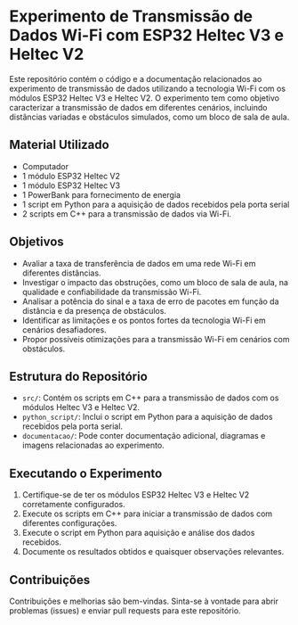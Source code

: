# Experimento de Transmissão de Dados Wi-Fi com ESP32 Heltec V3 e Heltec V2

Este repositório contém o código e a documentação relacionados ao experimento de transmissão de dados utilizando a tecnologia Wi-Fi com os módulos ESP32 Heltec V3 e Heltec V2. O experimento tem como objetivo caracterizar a transmissão de dados em diferentes cenários, incluindo distâncias variadas e obstáculos simulados, como um bloco de sala de aula.

## Material Utilizado

- Computador
- 1 módulo ESP32 Heltec V2
- 1 módulo ESP32 Heltec V3
- 1 PowerBank para fornecimento de energia
- 1 script em Python para a aquisição de dados recebidos pela porta serial
- 2 scripts em C++ para a transmissão de dados via Wi-Fi.

## Objetivos

- Avaliar a taxa de transferência de dados em uma rede Wi-Fi em diferentes distâncias.
- Investigar o impacto das obstruções, como um bloco de sala de aula, na qualidade e confiabilidade da transmissão Wi-Fi.
- Analisar a potência do sinal e a taxa de erro de pacotes em função da distância e da presença de obstáculos.
- Identificar as limitações e os pontos fortes da tecnologia Wi-Fi em cenários desafiadores.
- Propor possíveis otimizações para a transmissão Wi-Fi em cenários com obstáculos.

## Estrutura do Repositório

- `src/`: Contém os scripts em C++ para a transmissão de dados com os módulos Heltec V3 e Heltec V2.
- `python_script/`: Inclui o script em Python para a aquisição de dados recebidos pela porta serial.
- `documentacao/`: Pode conter documentação adicional, diagramas e imagens relacionadas ao experimento.

## Executando o Experimento

1. Certifique-se de ter os módulos ESP32 Heltec V3 e Heltec V2 corretamente configurados.
2. Execute os scripts em C++ para iniciar a transmissão de dados com diferentes configurações.
3. Execute o script em Python para aquisição e análise dos dados recebidos.
4. Documente os resultados obtidos e quaisquer observações relevantes.

## Contribuições

Contribuições e melhorias são bem-vindas. Sinta-se à vontade para abrir problemas (issues) e enviar pull requests para este repositório.
